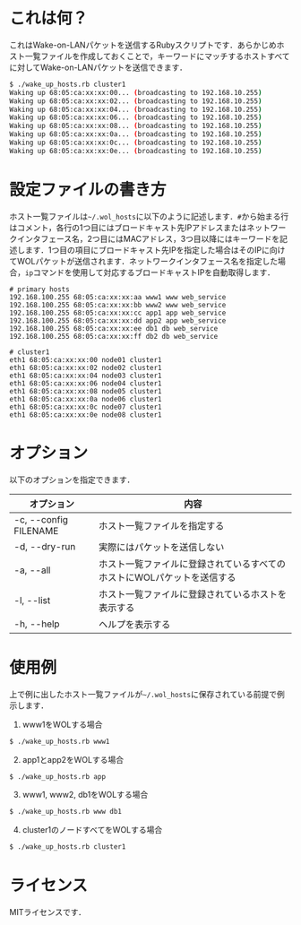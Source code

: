 # これは何？
これはWake-on-LANパケットを送信するRubyスクリプトです．あらかじめホスト一覧ファイルを作成しておくことで，キーワードにマッチするホストすべてに対してWake-on-LANパケットを送信できます．
  
```bash
$ ./wake_up_hosts.rb cluster1
Waking up 68:05:ca:xx:xx:00... (broadcasting to 192.168.10.255)
Waking up 68:05:ca:xx:xx:02... (broadcasting to 192.168.10.255)
Waking up 68:05:ca:xx:xx:04... (broadcasting to 192.168.10.255)
Waking up 68:05:ca:xx:xx:06... (broadcasting to 192.168.10.255)
Waking up 68:05:ca:xx:xx:08... (broadcasting to 192.168.10.255)
Waking up 68:05:ca:xx:xx:0a... (broadcasting to 192.168.10.255)
Waking up 68:05:ca:xx:xx:0c... (broadcasting to 192.168.10.255)
Waking up 68:05:ca:xx:xx:0e... (broadcasting to 192.168.10.255)
```

# 設定ファイルの書き方
ホスト一覧ファイルは`~/.wol_hosts`に以下のように記述します．`#`から始まる行はコメント，各行の1つ目にはブロードキャスト先IPアドレスまたはネットワークインタフェース名，2つ目にはMACアドレス，3つ目以降にはキーワードを記述します．1つ目の項目にブロードキャスト先IPを指定した場合はそのIPに向けてWOLパケットが送信されます．ネットワークインタフェース名を指定した場合，`ip`コマンドを使用して対応するブロードキャストIPを自動取得します．

```
# primary hosts
192.168.100.255 68:05:ca:xx:xx:aa www1 www web_service
192.168.100.255 68:05:ca:xx:xx:bb www2 www web_service
192.168.100.255 68:05:ca:xx:xx:cc app1 app web_service
192.168.100.255 68:05:ca:xx:xx:dd app2 app web_service
192.168.100.255 68:05:ca:xx:xx:ee db1 db web_service
192.168.100.255 68:05:ca:xx:xx:ff db2 db web_service

# cluster1
eth1 68:05:ca:xx:xx:00 node01 cluster1
eth1 68:05:ca:xx:xx:02 node02 cluster1
eth1 68:05:ca:xx:xx:04 node03 cluster1
eth1 68:05:ca:xx:xx:06 node04 cluster1
eth1 68:05:ca:xx:xx:08 node05 cluster1
eth1 68:05:ca:xx:xx:0a node06 cluster1
eth1 68:05:ca:xx:xx:0c node07 cluster1
eth1 68:05:ca:xx:xx:0e node08 cluster1
```

# オプション
以下のオプションを指定できます．

オプション | 内容
--- | ---
-c, --config FILENAME | ホスト一覧ファイルを指定する
-d, --dry-run | 実際にはパケットを送信しない
-a, --all | ホスト一覧ファイルに登録されているすべてのホストにWOLパケットを送信する
-l, --list | ホスト一覧ファイルに登録されているホストを表示する
-h, --help | ヘルプを表示する

# 使用例
上で例に出したホスト一覧ファイルが`~/.wol_hosts`に保存されている前提で例示します．
1. www1をWOLする場合
```bash
$ ./wake_up_hosts.rb www1
```
2. app1とapp2をWOLする場合
```bash
$ ./wake_up_hosts.rb app
```
3. www1, www2, db1をWOLする場合
```bash
$ ./wake_up_hosts.rb www db1
```
4. cluster1のノードすべてをWOLする場合
```bash
$ ./wake_up_hosts.rb cluster1
```

# ライセンス
MITライセンスです．

